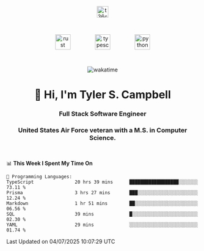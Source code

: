 <p align="center">
<a href="https://www.linkedin.com/in/t36campbell" target="blank"><img align="center" src="https://ik.imagekit.io/t36campbell/Portfolio/linkedin.png.original_m8bbGgPh6.png" alt="t36campbell" height="30" width="30" /></a>
</p>
<p align="center">
    <img src="https://rustacean.net/assets/rustacean-orig-noshadow.svg" alt="rust" width="40" height="40" style="margin: 6%;" />
    <img src="https://cdn.worldvectorlogo.com/logos/typescript.svg" alt="typescript" width="40" height="40" style="margin: 6%;" />
    <img src="https://cdn.worldvectorlogo.com/logos/python-5.svg" alt="python" width="40" height="40" style="margin: 6%;" />
</p>
<div align="center">
  
  ![wakatime](https://wakatime.com/badge/user/738aac7f-8868-4bc3-a1df-4c36703ee4b6.svg)
  
</div>

<h1 align="center">👋 Hi, I'm Tyler S. Campbell</h1>
<h3 align="center">Full Stack Software Engineer</h3>
<h3 align="center">United States Air Force veteran with a M.S. in Computer Science.</h3>
<br>

<!--START_SECTION:waka-->
📊 **This Week I Spent My Time On** 

```text
💬 Programming Languages: 
TypeScript               20 hrs 39 mins      ██████████████████░░░░░░░   73.11 % 
Prisma                   3 hrs 27 mins       ███░░░░░░░░░░░░░░░░░░░░░░   12.24 % 
Markdown                 1 hr 51 mins        ██░░░░░░░░░░░░░░░░░░░░░░░   06.56 % 
SQL                      39 mins             █░░░░░░░░░░░░░░░░░░░░░░░░   02.30 % 
YAML                     29 mins             ░░░░░░░░░░░░░░░░░░░░░░░░░   01.74 % 
```


 Last Updated on 04/07/2025 10:07:29 UTC
<!--END_SECTION:waka-->
